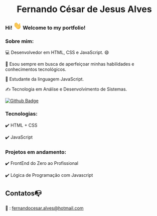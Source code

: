 <h1 align="center">Fernando César de Jesus Alves</h1>

### Hi! <img style="margin: 0 auto" src="https://github.com/ABSphreak/ABSphreak/blob/master/gifs/Hi.gif" height="25"> Welcome to my portfolio!

### Sobre mim:

💻 Desenvolvedor em HTML, CSS e JavaScript. 😄

🔎 Esou sempre em busca de aperfeiçoar minhas habilidades e conhecimentos tecnológicos.

📕 Estudante da linguagem JavaScript.

✍ Tecnologia em Análise e Desenvolvimento de Sistemas.

[![Github Badge](https://img.shields.io/badge/-Github-000?style=flat-square&logo=Github&logoColor=white&link=https://github.com/eduardodsr/)](https://github.com/fernandocesaralves)

### Tecnologias:

✔️ HTML + CSS

✔️ JavaScript


### Projetos em andamento:

✔️ FrontEnd do Zero ao Profissional

✔️ Lógica de Programação com Javascript


## Contatos:mailbox_with_no_mail:

:email: : fernandocesar.alves@hotmail.com


